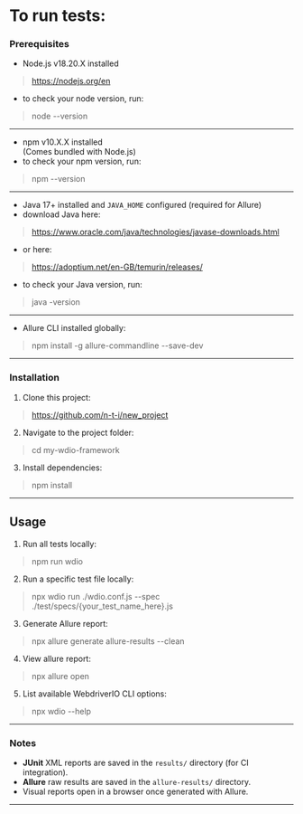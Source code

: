 # To run tests:

### Prerequisites
- Node.js v18.20.X installed 
> https://nodejs.org/en
- to check your node version, run:
> node --version

-------------------------------------

- npm v10.X.X installed  
  (Comes bundled with Node.js)
- to check your npm version, run:
> npm --version
-------------------------------------

- Java 17+ installed and `JAVA_HOME` configured (required for Allure)
- download Java here: 
> https://www.oracle.com/java/technologies/javase-downloads.html
- or here:
> https://adoptium.net/en-GB/temurin/releases/
- to check your Java version, run:
> java -version

-------------------------------------

- Allure CLI installed globally:
> npm install -g allure-commandline --save-dev

-------------------------------------

### Installation
1. Clone this project:
> https://github.com/n-t-i/new_project

2. Navigate to the project folder:
> cd my-wdio-framework

3. Install dependencies:
> npm install

-------------------------------------

## Usage
1. Run all tests locally:
> npm run wdio

2. Run a specific test file locally:
> npx wdio run ./wdio.conf.js --spec ./test/specs/{your_test_name_here}.js

3. Generate Allure report:
> npx allure generate allure-results --clean  

4. View allure report: 
> npx allure open

5. List available WebdriverIO CLI options:
> npx wdio --help

-------------------------------------

### Notes
- **JUnit** XML reports are saved in the `results/` directory (for CI integration).
- **Allure** raw results are saved in the `allure-results/` directory.
- Visual reports open in a browser once generated with Allure.

-------------------------------------
